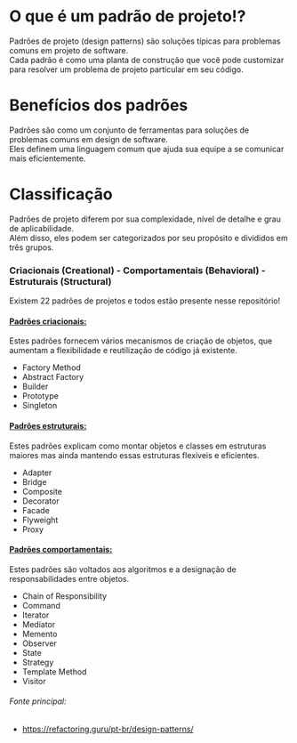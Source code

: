 # O que é um padrão de projeto!?
Padrões de projeto (design patterns) são soluções típicas para problemas comuns em projeto de software.<br>
Cada padrão é como uma planta de construção que você pode customizar para resolver um problema de projeto particular em seu código.

# Benefícios dos padrões
Padrões são como um conjunto de ferramentas para soluções de problemas comuns em design de software.<br>
Eles definem uma linguagem comum que ajuda sua equipe a se comunicar mais eficientemente.

# Classificação
Padrões de projeto diferem por sua complexidade, nível de detalhe e grau de aplicabilidade.<br>
Além disso, eles podem ser categorizados por seu propósito e divididos em três grupos.

### Criacionais (Creational) - Comportamentais (Behavioral) - Estruturais (Structural)

Existem 22 padrões de projetos e todos estão presente nesse repositório!

#### [Padrões criacionais:](https://github.com/Kakouz/design-pattern-Java/tree/main/src/design_patterns/creational)
Estes padrões fornecem vários mecanismos de criação de objetos, que aumentam a flexibilidade e reutilização de código já existente.<br>

- Factory Method
- Abstract Factory
- Builder
- Prototype
- Singleton

#### [Padrões estruturais:](https://github.com/Kakouz/design-pattern-Java/tree/main/src/design_patterns/structural)
Estes padrões explicam como montar objetos e classes em estruturas maiores mas ainda mantendo essas estruturas flexíveis e eficientes.<br>

- Adapter
- Bridge
- Composite
- Decorator
- Facade
- Flyweight
- Proxy

#### [Padrões comportamentais:](https://github.com/Kakouz/design-pattern-Java/tree/main/src/design_patterns/behavioral)
Estes padrões são voltados aos algoritmos e a designação de responsabilidades entre objetos.<br>

- Chain of Responsibility
- Command
- Iterator
- Mediator
- Memento
- Observer
- State
- Strategy
- Template Method
- Visitor


###### Fonte principal:
- https://refactoring.guru/pt-br/design-patterns/
